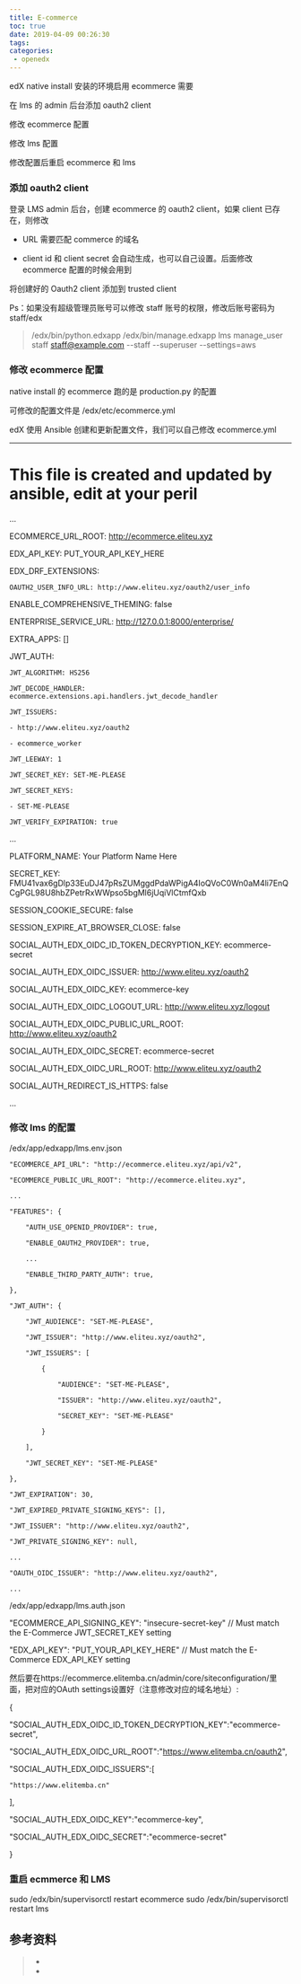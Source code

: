 ```yaml
---
title: E-commerce
toc: true
date: 2019-04-09 00:26:30
tags:
categories:
 - openedx
---
```


edX native install 安装的环境启用 ecommerce 需要

在 lms 的 admin 后台添加 oauth2 client

修改 ecommerce 配置

修改 lms 配置

修改配置后重启 ecommerce 和 lms





### 添加 oauth2 client



登录 LMS admin 后台，创建 ecommerce 的 oauth2 client，如果 client 已存在，则修改

- URL 需要匹配 commerce 的域名

- client id 和 client secret 会自动生成，也可以自己设置。后面修改 ecommerce 配置的时候会用到





将创建好的 Oauth2 client 添加到 trusted client



Ps：如果没有超级管理员账号可以修改 staff 账号的权限，修改后账号密码为 staff/edx

> /edx/bin/python.edxapp /edx/bin/manage.edxapp lms manage_user staff staff@example.com --staff --superuser --settings=aws


### 修改 ecommerce 配置



native install 的 ecommerce 跑的是 production.py 的配置

可修改的配置文件是 /edx/etc/ecommerce.yml

edX 使用 Ansible 创建和更新配置文件，我们可以自己修改 ecommerce.yml

---

# This file is created and updated by ansible, edit at your peril

...

ECOMMERCE_URL_ROOT: http://ecommerce.eliteu.xyz

EDX_API_KEY: PUT_YOUR_API_KEY_HERE

EDX_DRF_EXTENSIONS:

    OAUTH2_USER_INFO_URL: http://www.eliteu.xyz/oauth2/user_info

ENABLE_COMPREHENSIVE_THEMING: false

ENTERPRISE_SERVICE_URL: http://127.0.0.1:8000/enterprise/

EXTRA_APPS: []

JWT_AUTH:

    JWT_ALGORITHM: HS256

    JWT_DECODE_HANDLER: ecommerce.extensions.api.handlers.jwt_decode_handler

    JWT_ISSUERS:

    - http://www.eliteu.xyz/oauth2

    - ecommerce_worker

    JWT_LEEWAY: 1

    JWT_SECRET_KEY: SET-ME-PLEASE

    JWT_SECRET_KEYS:

    - SET-ME-PLEASE

    JWT_VERIFY_EXPIRATION: true

...

PLATFORM_NAME: Your Platform Name Here

SECRET_KEY: FMU41vax6gDlp33EuDJ47pRsZUMggdPdaWPigA4IoQVoC0Wn0aM4li7EnQCgPGL98U8hbZPetrRxWWpso5bgMl6jUqiVlCtmfQxb

SESSION_COOKIE_SECURE: false

SESSION_EXPIRE_AT_BROWSER_CLOSE: false

SOCIAL_AUTH_EDX_OIDC_ID_TOKEN_DECRYPTION_KEY: ecommerce-secret

SOCIAL_AUTH_EDX_OIDC_ISSUER: http://www.eliteu.xyz/oauth2

SOCIAL_AUTH_EDX_OIDC_KEY: ecommerce-key

SOCIAL_AUTH_EDX_OIDC_LOGOUT_URL: http://www.eliteu.xyz/logout

SOCIAL_AUTH_EDX_OIDC_PUBLIC_URL_ROOT: http://www.eliteu.xyz/oauth2

SOCIAL_AUTH_EDX_OIDC_SECRET: ecommerce-secret

SOCIAL_AUTH_EDX_OIDC_URL_ROOT: http://www.eliteu.xyz/oauth2

SOCIAL_AUTH_REDIRECT_IS_HTTPS: false

...







### 修改 lms 的配置



/edx/app/edxapp/lms.env.json

    "ECOMMERCE_API_URL": "http://ecommerce.eliteu.xyz/api/v2",

    "ECOMMERCE_PUBLIC_URL_ROOT": "http://ecommerce.eliteu.xyz",

    ...

    "FEATURES": {

        "AUTH_USE_OPENID_PROVIDER": true,

        "ENABLE_OAUTH2_PROVIDER": true,

        ...

        "ENABLE_THIRD_PARTY_AUTH": true,

    },

    "JWT_AUTH": {

        "JWT_AUDIENCE": "SET-ME-PLEASE",

        "JWT_ISSUER": "http://www.eliteu.xyz/oauth2",

        "JWT_ISSUERS": [

            {

                "AUDIENCE": "SET-ME-PLEASE",

                "ISSUER": "http://www.eliteu.xyz/oauth2",

                "SECRET_KEY": "SET-ME-PLEASE"

            }

        ],

        "JWT_SECRET_KEY": "SET-ME-PLEASE"

    },

    "JWT_EXPIRATION": 30,

    "JWT_EXPIRED_PRIVATE_SIGNING_KEYS": [],

    "JWT_ISSUER": "http://www.eliteu.xyz/oauth2",

    "JWT_PRIVATE_SIGNING_KEY": null,

    ...

    "OAUTH_OIDC_ISSUER": "http://www.eliteu.xyz/oauth2",

    ... 





/edx/app/edxapp/lms.auth.json

"ECOMMERCE_API_SIGNING_KEY": "insecure-secret-key" // Must match the E-Commerce JWT_SECRET_KEY setting

"EDX_API_KEY": "PUT_YOUR_API_KEY_HERE" // Must match the E-Commerce EDX_API_KEY setting 





然后要在https://ecommerce.elitemba.cn/admin/core/siteconfiguration/里面，把对应的OAuth settings设置好（注意修改对应的域名地址）:


{

  "SOCIAL_AUTH_EDX_OIDC_ID_TOKEN_DECRYPTION_KEY":"ecommerce-secret",

  "SOCIAL_AUTH_EDX_OIDC_URL_ROOT":"https://www.elitemba.cn/oauth2",

  "SOCIAL_AUTH_EDX_OIDC_ISSUERS":[

    "https://www.elitemba.cn"

  ],

  "SOCIAL_AUTH_EDX_OIDC_KEY":"ecommerce-key",

  "SOCIAL_AUTH_EDX_OIDC_SECRET":"ecommerce-secret"

}




### 重启 ecmmerce 和 LMS

sudo /edx/bin/supervisorctl restart ecommerce
sudo /edx/bin/supervisorctl restart lms




## 参考资料
> - []()
> - []()
